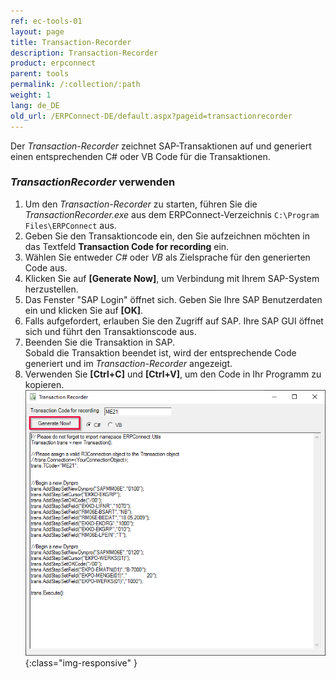 ```yaml
---
ref: ec-tools-01
layout: page
title: Transaction-Recorder
description: Transaction-Recorder
product: erpconnect
parent: tools
permalink: /:collection/:path
weight: 1
lang: de_DE
old_url: /ERPConnect-DE/default.aspx?pageid=transactionrecorder
---
```


Der *Transaction-Recorder* zeichnet SAP-Transaktionen auf und generiert einen entsprechenden C# oder VB Code für die Transaktionen.

### *TransactionRecorder* verwenden

1. Um den *Transaction-Recorder* zu starten, führen Sie die *TransactionRecorder.exe* aus dem ERPConnect-Verzeichnis `C:\Program Files\ERPConnect` aus.
2. Geben Sie den Transaktioncode ein, den Sie aufzeichnen möchten in das Textfeld **Transaction Code for recording** ein. 
3. Wählen Sie entweder *C#* oder *VB* als Zielsprache für den generierten Code aus.
4. Klicken Sie auf **[Generate Now]**, um Verbindung mit Ihrem SAP-System herzustellen.
5. Das Fenster "SAP Login" öffnet sich. Geben Sie Ihre SAP Benutzerdaten ein und klicken Sie auf **[OK]**.
6. Falls aufgefordert, erlauben Sie den Zugriff auf SAP. Ihre SAP GUI öffnet sich und führt den Transaktionscode aus.
7. Beenden Sie die Transaktion in SAP. <br>
Sobald die Transaktion beendet ist, wird der entsprechende Code generiert und im *Transaction-Recorder* angezeigt.
8. Verwenden Sie **[Ctrl+C]** und **[Ctrl+V]**, um den Code in Ihr Programm zu kopieren.<br>
![Tools-001](/img/content/Tools-001.png){:class="img-responsive" }
